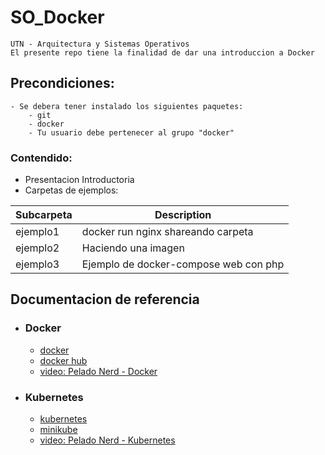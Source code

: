 # SO_Docker

	UTN - Arquitectura y Sistemas Operativos
	El presente repo tiene la finalidad de dar una introduccion a Docker

## Precondiciones:
	- Se debera tener instalado los siguientes paquetes:
		- git
		- docker
		- Tu usuario debe pertenecer al grupo "docker"


### Contendido:
 - Presentacion Introductoria
 - Carpetas de ejemplos:

| Subcarpeta 	   | Description 										|
| ------          | ------ 											|
| ejemplo1 			| docker run nginx shareando carpeta 		|
| ejemplo2 			| Haciendo una imagen 							|
| ejemplo3		 	| Ejemplo de docker-compose web con php 	|

## Documentacion de referencia 

- ### Docker
  - [docker](https://docs.docker.com/engine/install)
  - [docker hub](https://hub.docker.com/)
  - [video: Pelado Nerd - Docker](https://www.youtube.com/watch?v=CV_Uf3Dq-EU&t=2867s)
- ### Kubernetes
  - [kubernetes](https://kubernetes.io/)
  - [minikube](https://minikube.sigs.k8s.io/docs/start/)
  - [video: Pelado Nerd - Kubernetes](https://www.youtube.com/watch?v=CV_Uf3Dq-EU&t=2867s)
 
